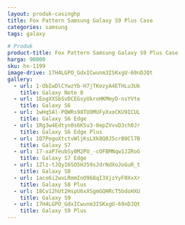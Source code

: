 ```yaml
---
layout: produk-casinghp
title: Fox Pattern Samsung Galaxy S9 Plus Case
categories: samsung
tags: galaxy

# Produk
product-title: Fox Pattern Samsung Galaxy S9 Plus Case
harga: 90000
sku: hn-1199
image-drive: 17H4LGPO_GdxICwunm3ISKxgU-69nDJQt
gallery:
  - url: 1-ObIwDlCYwzYb-H7jTKezyA4ETHLu3Uk
    title: Galaxy Note 8
  - url: 1EogXXSbSvDCEGsyUkroHKMmyD-nsYVte
    title: Galaxy S6
  - url: 1wHq5Al-PQWRs98TUOMUFyXxoCKU9ICUL
    title: Galaxy S6 Edge
  - url: 1Rg3w4Edtyn0s6K5u3-0epZVvvD3ch0Jr
    title: Galaxy S6 Edge Plus
  - url: 1Q7PegoXtctvWljKsLXk8Q0J5crB0Cl7B
    title: Galaxy S7
  - url: 17-xaP7eubSy0M2PU_-cOFBMNqw1JZRoG
    title: Galaxy S7 Edge
  - url: 1Zlz-tJQyI6SO5HJ59sJdrNdXoJoGuR_t
    title: Galaxy S8
  - url: 1aco6i2wxLRmmInO968qI3XjzYyF0XxXr
    title: Galaxy S8 Plus
  - url: 18Cv12hUt2HspU6xXSgmGQHRcT5bdoHXU
    title: Galaxy S9
  - url: 17H4LGPO_GdxICwunm3ISKxgU-69nDJQt
    title: Galaxy S9 Plus
---
```

